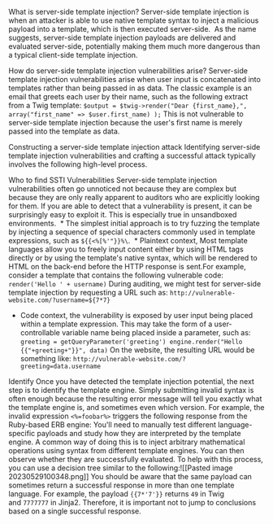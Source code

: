 What is server-side template injection?
Server-side template injection is when an attacker is able to use native template syntax to inject a malicious payload into a template, which is then executed server-side.
 As the name suggests, server-side template injection payloads are delivered and evaluated server-side, potentially making them much more dangerous than a typical client-side template injection.

How do server-side template injection vulnerabilities arise?
Server-side template injection vulnerabilities arise when user input is concatenated into templates rather than being passed in as data.
The classic example is an email that greets each user by their name, such as the following extract from a Twig template:
`$output = $twig->render("Dear {first_name},", array("first_name" => $user.first_name) );`
This is not vulnerable to server-side template injection because the user's first name is merely passed into the template as data.

Constructing a server-side template injection attack
Identifying server-side template injection vulnerabilities and crafting a successful attack typically involves the following high-level process.

Who to find SSTI Vulnerabilities
Server-side template injection vulnerabilities often go unnoticed not because they are complex but because they are only really apparent to auditors who are explicitly looking for them. If you are able to detect that a vulnerability is present, it can be surprisingly easy to exploit it. This is especially true in unsandboxed environments.
 * The simplest initial approach is to try fuzzing the template by injecting a sequence of special characters commonly used in template expressions, such as `${{<%[%'"}}%\`.
 * Plaintext context, Most template languages allow you to freely input content either by using HTML tags directly or by using the template's native syntax, which will be rendered to HTML on the back-end before the HTTP response is sent.For example, consider a template that contains the following vulnerable code:
	`render('Hello ' + username)`
	During auditing, we might test for server-side template injection by requesting a URL such as:
	`http://vulnerable-website.com/?username=${7*7}`
* Code context, the vulnerability is exposed by user input being placed within a template expression. This may take the form of a user-controllable variable name being placed inside a parameter, such as:
	`greeting = getQueryParameter('greeting') engine.render("Hello {{"+greeting+"}}", data)`
	On the website, the resulting URL would be something like:
	`http://vulnerable-website.com/?greeting=data.username`

Identify
Once you have detected the template injection potential, the next step is to identify the template engine.
Simply submitting invalid syntax is often enough because the resulting error message will tell you exactly what the template engine is, and sometimes even which version. For example, the invalid expression `<%=foobar%>` triggers the following response from the Ruby-based ERB engine:
You'll need to manually test different language-specific payloads and study how they are interpreted by the template engine.
A common way of doing this is to inject arbitrary mathematical operations using syntax from different template engines. You can then observe whether they are successfully evaluated. To help with this process, you can use a decision tree similar to the following:![[Pasted image 20230529100348.png]]
You should be aware that the same payload can sometimes return a successful response in more than one template language. For example, the payload `{{7*'7'}}` returns `49` in Twig and `7777777` in Jinja2. Therefore, it is important not to jump to conclusions based on a single successful response.
